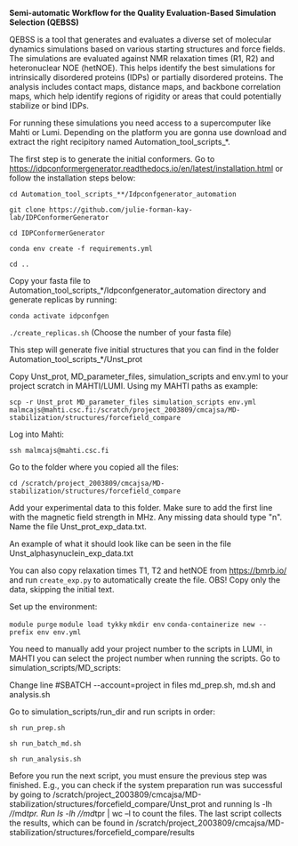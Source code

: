 **Semi-automatic Workflow for the Quality Evaluation-Based Simulation Selection (QEBSS)**

QEBSS is a tool that generates and evaluates a diverse set of molecular dynamics simulations based on various starting structures and force fields. The simulations are evaluated against NMR relaxation times (R1, R2) and heteronuclear NOE (hetNOE). This helps identify the best simulations for intrinsically disordered proteins (IDPs) or partially disordered proteins. The analysis includes contact maps, distance maps, and backbone correlation maps, which help identify regions of rigidity or areas that could potentially stabilize or bind IDPs.


For running these simulations you need access to a supercomputer like Mahti or Lumi. Depending on the platform you are gonna use download and extract the right recipitory named Automation_tool_scripts_*. 


The first step is to generate the initial conformers. Go to https://idpconformergenerator.readthedocs.io/en/latest/installation.html or follow the installation steps below: 
 
`cd Automation_tool_scripts_**/Idpconfgenerator_automation`

`git clone https://github.com/julie-forman-kay-lab/IDPConformerGenerator` 

`cd IDPConformerGenerator` 

`conda env create -f requirements.yml` 

`cd ..`


Copy your fasta file to Automation_tool_scripts_*/Idpconfgenerator_automation directory and generate replicas by running: 

`conda activate idpconfgen` 

`./create_replicas.sh` (Choose the number of your fasta file) 

This step will generate five initial structures that you can find in the folder Automation_tool_scripts_*/Unst_prot


Copy Unst_prot, MD_parameter_files, simulation_scripts and env.yml to your project scratch in MAHTI/LUMI. Using my MAHTI paths as example:

`scp -r Unst_prot MD_parameter_files simulation_scripts env.yml malmcajs@mahti.csc.fi:/scratch/project_2003809/cmcajsa/MD-stabilization/structures/forcefield_compare` 


Log into Mahti: 

`ssh malmcajs@mahti.csc.fi` 

Go to the folder where you copied all the files:

`cd /scratch/project_2003809/cmcajsa/MD-stabilization/structures/forcefield_compare`

Add your experimental data to this folder. Make sure to add the first line with the magnetic field strength in MHz. Any missing data should type "n". 
Name the file Unst_prot_exp_data.txt. 

An example of what it should look like can be seen in the file Unst_alphasynuclein_exp_data.txt

You can also copy relaxation times T1, T2 and hetNOE from https://bmrb.io/ and run `create_exp.py` to automatically create the file. OBS! Copy only the data, skipping the initial text.


Set up the environment:
 
`module purge`
`module load tykky`
`mkdir env`
`conda-containerize new --prefix env env.yml`


You need to manually add your project number to the scripts in LUMI, in MAHTI you can select the project number when running the scripts. Go to simulation_scripts/MD_scripts:

Change line #SBATCH --account=project in files md_prep.sh, md.sh and analysis.sh


Go to simulation_scripts/run_dir and run scripts in order:

`sh run_prep.sh` 

`sh run_batch_md.sh` 

`sh run_analysis.sh` 


Before you run the next script, you must ensure the previous step was finished. E.g., you can check if the system preparation run was successful by going to /scratch/project_2003809/cmcajsa/MD-stabilization/structures/forcefield_compare/Unst_prot and running ls -lh */*/md*tpr. Run ls -lh */*/md*tpr | wc –l to count the files. The last script collects the results, which can be found in /scratch/project_2003809/cmcajsa/MD-stabilization/structures/forcefield_compare/results

